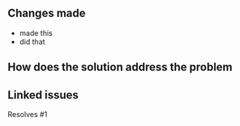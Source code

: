 <!-- Make sure to add this to the project (At the right) -->

## Changes made

<!-- Should be more specific than the next section -->
- made this
- did that

## How does the solution address the problem

<!-- This PR will... (a more broad overview than the last section, that people on non-programming should be able to understand) -->

## Linked issues
<!-- Any issues that this fixes should be added here! -->
<!-- You can add an issue by typing a # symbol and selecting an option (the number is also listed in the issue), or clicking the second from the right symbol above -->
Resolves #1